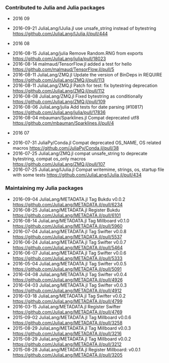 ### Contributed to Julia and Julia packages

* 2016 09
 - 2016-09-21 JuliaLang/IJulia.jl use unsafe_string instead of bytestring https://github.com/JuliaLang/IJulia.jl/pull/444

* 2016 08
 - 2016-08-15 JuliaLang/julia Remove Random.RNG from exports https://github.com/JuliaLang/julia/pull/18023
 - 2016-08-14 malmaud/TensorFlow.jl added a test for hello https://github.com/malmaud/TensorFlow.jl/pull/5
 - 2016-08-11 JuliaLang/ZMQ.jl Update the version of BinDeps in REQUIRE https://github.com/JuliaLang/ZMQ.jl/pull/113
 - 2016-08-11 JuliaLang/ZMQ.jl Patch for test: fix bytestring deprecation https://github.com/JuliaLang/ZMQ.jl/pull/112
 - 2016-08-08 JuliaLang/ZMQ.jl Fixed bytestring as conditionally https://github.com/JuliaLang/ZMQ.jl/pull/109
 - 2016-08-06 JuliaLang/julia Add tests for date parsing (#10817) https://github.com/JuliaLang/julia/pull/17836
 - 2016-08-04 mbauman/Sparklines.jl Compat deprecated utf8 https://github.com/mbauman/Sparklines.jl/pull/4

* 2016 07
 - 2016-07-31 JuliaPy/Conda.jl Compat deprecated OS_NAME, OS related macros https://github.com/JuliaPy/Conda.jl/pull/38
 - 2016-07-25 JuliaLang/ZMQ.jl compat unsafe_string to deprecate bytestring, compat os_only macros https://github.com/JuliaLang/ZMQ.jl/pull/107
 - 2016-07-25 JuliaLang/IJulia.jl Compat writemime, strings, os, startup file with some tests https://github.com/JuliaLang/IJulia.jl/pull/434


### Maintaining my Julia packages
 - 2016-09-04 JuliaLang/METADATA.jl Tag Bukdu v0.0.2 https://github.com/JuliaLang/METADATA.jl/pull/6234
 - 2016-08-25 JuliaLang/METADATA.jl Register Bukdu https://github.com/JuliaLang/METADATA.jl/pull/6101
 - 2016-08-14 JuliaLang/METADATA.jl Tag Millboard v0.1.0  https://github.com/JuliaLang/METADATA.jl/pull/5960
 - 2016-07-04 JuliaLang/METADATA.jl Tag Swifter v0.0.8 https://github.com/JuliaLang/METADATA.jl/pull/5537
 - 2016-06-24 JuliaLang/METADATA.jl Tag Swifter v0.0.7 https://github.com/JuliaLang/METADATA.jl/pull/5464
 - 2016-06-07 JuliaLang/METADATA.jl Tag Swifter v0.0.6 https://github.com/JuliaLang/METADATA.jl/pull/5333
 - 2016-05-04 JuliaLang/METADATA.jl Tag Swifter v0.0.5 https://github.com/JuliaLang/METADATA.jl/pull/5091
 - 2016-04-08 JuliaLang/METADATA.jl Tag Swifter v0.0.4 https://github.com/JuliaLang/METADATA.jl/pull/4926
 - 2016-04-03 JuliaLang/METADATA.jl Tag Swifter v0.0.3 https://github.com/JuliaLang/METADATA.jl/pull/4912
 - 2016-03-18 JuliaLang/METADATA.jl Tag Swifter v0.0.2 https://github.com/JuliaLang/METADATA.jl/pull/4799
 - 2016-03-15 JuliaLang/METADATA.jl Register Swifter https://github.com/JuliaLang/METADATA.jl/pull/4769
 - 2015-09-02 JuliaLang/METADATA.jl Tag Millboard v0.0.6 https://github.com/JuliaLang/METADATA.jl/pull/3258
 - 2015-08-29 JuliaLang/METADATA.jl Tag Millboard v0.0.3 https://github.com/JuliaLang/METADATA.jl/pull/3216
 - 2015-08-29 JuliaLang/METADATA.jl Tag Millboard v0.0.2 https://github.com/JuliaLang/METADATA.jl/pull/3212
 - 2015-08-28 JuliaLang/METADATA.jl Register Millboard: v0.0.1 https://github.com/JuliaLang/METADATA.jl/pull/3205
